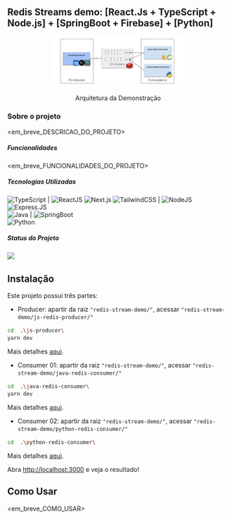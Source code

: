 ## Redis Streams demo: [React.Js + TypeScript + Node.js] + [SpringBoot + Firebase] + [Python]

<div align="center">
  <img  width="60%" 
    src="https://github.com/gustavoramosdesousa/redis-stream-demo/blob/main/images/redis-stream-demo.png" alt="redis-arch" />
  <p>Arquitetura da Demonstração</p>
</div>

### Sobre o projeto
<em_breve_DESCRICAO_DO_PROJETO>
<!--
Trata-se de uma aplicação de demonstração que se propõe a integrar os serviços do Firebase (versão superior a 9) com ReactJS. O diferencial do projeto é que ele é totalmente tipado, fazendo forte uso do TypeScript. 
-->
##### Funcionalidades
<em_breve_FUNCIONALIDADES_DO_PROJETO>
<!--
- Salvar documentos no firebase (utilizando [addDoc](https://firebase.google.com/docs/reference/js/firestore_?hl=pt-br#adddoc));
- Recuperar documentos via chamada síncrona (utilizando [getDocs](https://firebase.google.com/docs/reference/js/firestore_?hl=pt-br#getdocs));
- Recuperar documento de forma automática (utilizando [onSnapShot](https://firebase.google.com/docs/reference/js/firestore_?hl=pt-br#onsnapshot)).
-->
##### Tecnologias Utilizadas
 ![TypeScript](https://img.shields.io/badge/-TypeScript-blue?style=flat&logo=typescript&logoColor=white) | ![ReactJS](https://img.shields.io/badge/-ReactJs-0A1A2F?style=flat&logo=react) ![Next.js](https://img.shields.io/badge/-Next.js-0A1A2F?style=flat&logo=next.js) ![TailwindCSS](https://img.shields.io/badge/-TailwindCSS-06B6D4?style=flat&logo=tailwindcss&logoColor=black) | ![NodeJS](https://img.shields.io/badge/-Node.Js-green?style=flat&logo=node) ![Express.JS](https://img.shields.io/badge/-Express.Js-0A1A2F?style=flat&logo=express)
<br/>
![Java](https://img.shields.io/badge/-Java-orange?style=flat&logo=openjdk&logoColor=white) | ![SpringBoot](https://img.shields.io/badge/-SpringBoot-0A1A2F?style=flat&logo=springboot)
<br/>
![Python](https://img.shields.io/badge/-Phyton-orange?style=flat&logo=python&logoColor=white)

##### Status do Projeto
![](https://img.shields.io/badge/STATUS-EM_ANDAMENTO-orange)

## Instalação

Este projeto possui três partes:
- Producer: apartir da raiz `"redis-stream-demo/"`, acessar `"redis-stream-demo/js-redis-producer/"`
```bash
cd  .\js-producer\
yarn dev
```
Mais detalhes [aqui](https://github.com/gustavoramosdesousa/redis-stream-demo/tree/main/js-redis-producer).

- Consumer 01: apartir da raiz `"redis-stream-demo/"`, acessar `"redis-stream-demo/java-redis-consumer/"`
```bash
cd  .\java-redis-consumer\
yarn dev
```
Mais detalhes [aqui](https://github.com/gustavoramosdesousa/redis-stream-demo/tree/main/java-redis-consumer).

- Consumer 02: apartir da raiz `"redis-stream-demo/"`, acessar `"redis-stream-demo/python-redis-consumer/"`
```bash
cd  .\python-redis-consumer\

```
Mais detalhes [aqui](https://github.com/gustavoramosdesousa/redis-stream-demo/tree/main/python-redis-consumer).


Abra [http://localhost:3000](http://localhost:3000) e veja o resultado!
<!--
Você deve, contudo, atualizar os arquivos

`".../firebase.ts"` para colocar suas credenciais de acesso ao firebase:
```typescript



```

E remover o import, também do arquivo firebase.ts:

`import {API_KEY, AUTH_DOMAIN, DATABASE_URL, PROJECT_ID, STORAGE_BUCKET, MESSAGING_SENDER_ID, APP_ID} from '../../app/private';`
-->
## Como Usar
<em_breve_COMO_USAR>